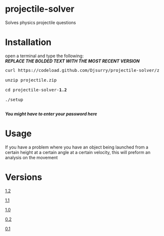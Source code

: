 # projectile-solver
Solves physics projectile questions

# Installation
open a terminal and type the following: <br>
***REPLACE THE BOLDED TEXT WITH THE MOST RECENT VERSION***<br>
<pre>
curl https://codeload.github.com/Djsurry/projectile-solver/zip/v<b>1.2</b> --output projectile.zip<br>
unzip projectile.zip <br>
cd projectile-solver-<b>1.2</b> <br>
./setup<br>
</pre>
***You might have to enter your password here***

# Usage
If you have a problem where you have an object being launched from a certain height at a certain angle at a certain velocity, this will preform an analysis on the movement

# Versions
[1.2]("https://github.com/Djsurry/projectile-solver/releases/tag/v1.2")

[1.1]("https://github.com/Djsurry/projectile-solver/releases/tag/v1.1")

[1.0]("https://github.com/Djsurry/projectile-solver/releases/tag/v1.0")

[0.2]('https://github.com/Djsurry/projectile-solver/releases/tag/v0.2')

[0.1]("https://github.com/Djsurry/projectile-solver/releases/tag/v0.1")





